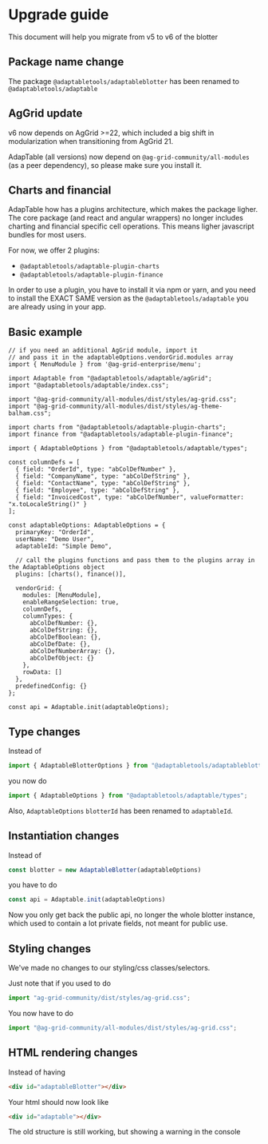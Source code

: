 # Upgrade guide

This document will help you migrate from v5 to v6 of the blotter

## Package name change

The package `@adaptabletools/adaptableblotter` has been renamed to `@adaptabletools/adaptable`

## AgGrid update

v6 now depends on AgGrid >=22, which included a big shift in modularization when transitioning from AgGrid 21.

AdapTable (all versions) now depend on `@ag-grid-community/all-modules` (as a peer dependency), so please make sure you install it.

## Charts and financial

AdapTable how has a plugins architecture, which makes the package ligher. The core package (and react and angular wrappers) no longer includes charting and financial specific cell operations. This means ligher javascript bundles for most users.

For now, we offer 2 plugins:

 * `@adaptabletools/adaptable-plugin-charts`
 * `@adaptabletools/adaptable-plugin-finance`

In order to use a plugin, you have to install it via npm or yarn, and you need to install the EXACT SAME version as the `@adaptabletools/adaptable` you are already using in your app.

## Basic example

```tsx
// if you need an additional AgGrid module, import it
// and pass it in the adaptableOptions.vendorGrid.modules array
import { MenuModule } from '@ag-grid-enterprise/menu';

import Adaptable from "@adaptabletools/adaptable/agGrid";
import "@adaptabletools/adaptable/index.css";

import "@ag-grid-community/all-modules/dist/styles/ag-grid.css";
import "@ag-grid-community/all-modules/dist/styles/ag-theme-balham.css";

import charts from "@adaptabletools/adaptable-plugin-charts";
import finance from "@adaptabletools/adaptable-plugin-finance";

import { AdaptableOptions } from "@adaptabletools/adaptable/types";

const columnDefs = [
  { field: "OrderId", type: "abColDefNumber" },
  { field: "CompanyName", type: "abColDefString" },
  { field: "ContactName", type: "abColDefString" },
  { field: "Employee", type: "abColDefString" },
  { field: "InvoicedCost", type: "abColDefNumber", valueFormatter: "x.toLocaleString()" }
];

const adaptableOptions: AdaptableOptions = {
  primaryKey: "OrderId",
  userName: "Demo User",
  adaptableId: "Simple Demo",

  // call the plugins functions and pass them to the plugins array in the AdaptableOptions object
  plugins: [charts(), finance()],

  vendorGrid: {
    modules: [MenuModule],
    enableRangeSelection: true,
    columnDefs,
    columnTypes: {
      abColDefNumber: {},
      abColDefString: {},
      abColDefBoolean: {},
      abColDefDate: {},
      abColDefNumberArray: {},
      abColDefObject: {}
    },
    rowData: []
  },
  predefinedConfig: {}
};

const api = Adaptable.init(adaptableOptions);
```


## Type changes

Instead of 
```ts
import { AdaptableBlotterOptions } from "@adaptabletools/adaptableblotter/types";
```
you now do
```ts
import { AdaptableOptions } from "@adaptabletools/adaptable/types";
```

Also, `AdaptableOptions` `blotterId` has been renamed to `adaptableId`.

## Instantiation changes

Instead of

```ts
const blotter = new AdaptableBlotter(adaptableOptions)
```
you have to do
```ts
const api = Adaptable.init(adaptableOptions)
```
Now you only get back the public api, no longer the whole blotter instance, which used to contain a lot private fields, not meant for public use.

## Styling changes

We've made no changes to our styling/css classes/selectors.

Just note that if you used to do
```ts
import "ag-grid-community/dist/styles/ag-grid.css";
```
You now have to do
```ts
import "@ag-grid-community/all-modules/dist/styles/ag-grid.css";
```

## HTML rendering changes

Instead of having
```html
<div id="adaptableBlotter"></div>
```
Your html should now look like
```html
<div id="adaptable"></div>
```

The old structure is still working, but showing a warning in the console
